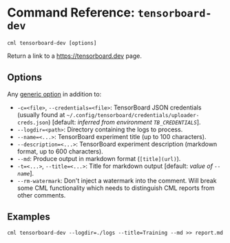 # Command Reference: `tensorboard-dev`

```usage
cml tensorboard-dev [options]
```

Return a link to a <https://tensorboard.dev> page.

## Options

Any [generic option](/doc/ref) in addition to:

- `-c=<file>`, `--credentials=<file>`: TensorBoard JSON credentials (usually
  found at `~/.config/tensorboard/credentials/uploader-creds.json`) [default:
  *inferred from environment `TB_CREDENTIALS`*].
- `--logdir=<path>`: Directory containing the logs to process.
- `--name=<...>`: TensorBoard experiment title (up to 100 characters).
- `--description=<...>`: TensorBoard experiment description (markdown format, up
  to 600 characters).
- `--md`: Produce output in markdown format (`[title](url)`).
- `-t=<...>`, `--title=<...>`: Title for markdown output [default: *value of
  `--name`*].
- `--rm-watermark`: Don't inject a watermark into the comment. Will break some
  CML functionality which needs to distinguish CML reports from other comments.

## Examples

```cli
cml tensorboard-dev --logdir=./logs --title=Training --md >> report.md
```
